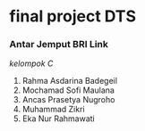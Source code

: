 # final project DTS

### Antar Jemput BRI Link


*kelompok C*
1. Rahma Asdarina Badegeil
2. Mochamad Sofi Maulana
3. Ancas Prasetya Nugroho
4. Muhammad Zikri
5. Eka Nur Rahmawati
